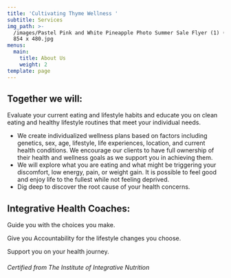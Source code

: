 ```yaml
---
title: 'Cultivating Thyme Wellness '
subtitle: Services
img_path: >-
  /images/Pastel Pink and White Pineapple Photo Summer Sale Flyer (1) (Small)
  854 x 480.jpg
menus:
  main:
    title: About Us
    weight: 2
template: page
---
```

## Together we will:

Evaluate your current eating and lifestyle habits and educate you on clean eating and healthy lifestyle routines that meet your individual needs.

* We create individualized wellness plans based on factors including genetics, sex, age, lifestyle, life experiences, location, and current health conditions. We encourage our clients to have full ownership of their health and wellness goals as we support you in achieving them.
* We will explore what you are eating and what might be triggering your discomfort, low energy, pain, or weight gain. It is possible to feel good and enjoy life to the fullest while not feeling deprived.
* Dig deep to discover the root cause of your health concerns.

## Integrative Health Coaches:

Guide you with the choices you make. 

Give you Accountability for the lifestyle changes you choose. 

Support you on your health journey.



###### Certified from The Institute of Integrative Nutrition